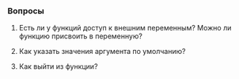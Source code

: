 ### Вопросы

1. Есть ли у функций доступ к внешним переменным? Можно ли функцию присвоить в переменную?

2. Как указать значения аргумента по умолчанию?

3. Как выйти из функции?
